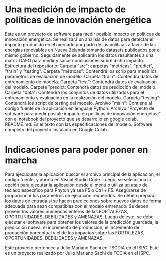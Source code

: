 # Una medición de impacto de políticas de innovación energética 
Este es un proyecto de software para medir posible impacto en políticas de innovación energética. 
Se realizará un analisis de datos para detectar el impacto producido en el mercado por parte de las políticas a favor de  las energías renovables en Nueva Zelanda tomando datasets publicados por el mismo gobierno. Seguidamente se aplicarán los datos resultantes a una matriz DAFO para medir y sacar conclusiones sobre dicho impacto.
Estructura del repositorio:
Carpeta "src": carpetas "métricas", "predict", "train" y "testing".
Carpeta "métricas": Contendrá los scrip para medir los parámetros de evaluación de modelo.
Carpeta "train": Contendrá datos de entrenamiento de modelo.
Carpeta "test": Contendrá datos de evaluación del modelo.
Carpeta "predict: Contendrá datos de predicción del modelo.
Carpeta "data": Contendrá los conjuntos de datos utilizados para el entrenamiento y evaluación en la realización del modelo.
Carpeta "testing": Contendrá los script de testing del modelo.
Archivo "main": Contiene al código fuente de la aplicación en lenguaje Python.
Archivo "Proyecto de software para medir posible impacto en políticas de innovación energética" con el notebook del proyecto que se desarrollo en google colab.
README.md: Es el texto con las especificaciones del modelo.
Software completo del proyecto instalado en Google Colab.
 # Indicaciones para poder poner en marcha
 Para ejecucutar la aplicación buscar el archivo principal de la aplicación, el código fuente, y ábrirlo en Visual Studio Code. Luego, se selecciona la opción para ejecutar la aplicación desde el menú o utiliza un atajo de teclado específico para Phyton ya sea F5 o Ctrl + F5. Asegúrarse de proporcionar los parámetros de ejecución requeridos. Se deben preparar los datos de entrada si se hacen predicciones sobre nuevos datos de forma adecuada para sean compatibles con el modelo entrenado. Se deben proveer los valores numéricos enteros de las FORTALEZAS, OPORTUNIDADES, DEBILIDADES y AMENAZAS. Luego de esto, se debe ejecutar el software para obtener los valores de la predicción guardada, la predicción nueva, el incremento de producción, el incremento de producción porcentual y el de los impactos sobre las FORTALEZAS, OPORTUNIDADES, DEBILIDADES y AMENAZAS.
 


Este proyecto pertenece a Julio Mariano Sachi en TSCDIA en el ISPC.
Este es un proyecto realizado por Julio Mariano Sachi de TCDIA en el ISPC.
